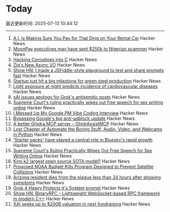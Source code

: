 # Today

最近更新时间: 2025-07-13 10:44:12

--- 
1. [A.I. Is Making Sure You Pay for That Ding on Your Rental Car](https://www.nytimes.com/2025/07/09/travel/rental-car-ai-scanner-hertz.html) Hacker News
2. [MoonPay executives may have sent $250k to Nigerian scammer](https://www.theblock.co/post/362339/moonpay-executives-may-have-sent-250000-to-nigerian-scammer-doj-filing-suggests) Hacker News
3. [Hacking Coroutines into C](https://wiomoc.de/misc/posts/hacking_coroutines_into_c.html) Hacker News
4. [Zig's New Async I/O](https://kristoff.it/blog/zig-new-async-io/) Hacker News
5. [Show HN: I made a JSFiddle-style playground to test and share prompts fast](https://langfa.st/) Hacker News
6. [Startup just hit a big milestone for green steel production](https://www.technologyreview.com/2025/03/12/1113130/green-steel-boston-metal/) Hacker News
7. [Light exposure at night predicts incidence of cardiovascular diseases](https://www.medrxiv.org/content/10.1101/2025.06.20.25329961v1) Hacker News
8. [xAI issues apology for Grok's antisemitic posts](https://www.nbcnews.com/news/us-news/ai-chatbot-grok-issues-apology-antisemitic-posts-rcna218471) Hacker News
9. [Supreme Court's ruling practically wipes out free speech for sex writing online](https://ellsberg.substack.com/p/free-speech) Hacker News
10. [I Messed Up My Google PM Vibe Coding Interview](https://old.reddit.com/r/ProductManagement/comments/1lw9r9h/i_messed_up_my_google_pm_vibe_coding_interview/) Hacker News
11. [Bypassing Google's big anti-adblock update](https://0x44.xyz/blog/web-request-blocking/) Hacker News
12. [A better Ghidra MCP server – GhidrAssistMCP](https://github.com/jtang613/GhidrAssistMCP) Hacker News
13. [Lost Chapter of Automate the Boring Stuff: Audio, Video, and Webcams in Python](https://inventwithpython.com/blog/lost-av-chapter.html) Hacker News
14. ['Starter packs' have played a central role in Bluesky's rapid growth](https://www.tu-darmstadt.de/universitaet/aktuelles_meldungen/einzelansicht_512064.en.jsp) Hacker News
15. [Supreme Court's Ruling Practically Wipes Out Free Speech for Sex Writing Online](https://ellsberg.substack.com/p/free-speech) Hacker News
16. [Kimi k2 largest open source SOTA model?](https://github.com/MoonshotAI/Kimi-K2) Hacker News
17. [Proposed NOAA Budget Kills Program Designed to Prevent Satellite Collisions](https://skyandtelescope.org/astronomy-news/proposed-noaa-budget-kills-program-to-prevent-satellite-collisions/) Hacker News
18. [Arizona resident dies from the plague less than 24 hours after showing symptoms](https://www.independent.co.uk/news/health/arizona-plague-death-cases-b2787325.html) Hacker News
19. [Grok 4 Heavy Protects it's System prompt](https://simonwillison.net/2025/Jul/12/grok-4-heavy/) Hacker News
20. [Show HN: BinaryRPC – Lightweight WebSocket-based RPC framework in modern C++](https://github.com/efecan0/binaryrpc-framework) Hacker News
21. [XAI seeks up to $200B valuation in next fundraising](https://www.ft.com/content/25aab987-c2a1-4fca-8883-38a617269b68) Hacker News

